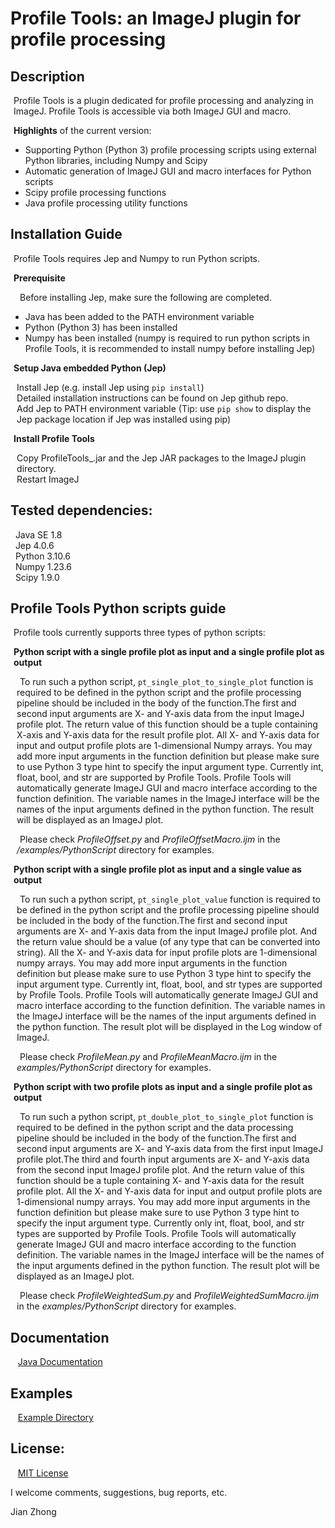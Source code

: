# Profile Tools: an ImageJ plugin for profile processing

## Description
<html>
<body>
<p style="margin-left:1%; margin-right:0%;text-indent:0%">
Profile Tools is a plugin dedicated for profile processing and analyzing in ImageJ. Profile Tools is accessible via both ImageJ GUI and macro. 
</p>
<p style="margin-left:1%; margin-right:0%;text-indent:0%">
<b>Highlights</b> of the current version:  
</p>
<ul>
<li> Supporting Python (Python 3) profile processing scripts using external Python libraries, including Numpy and Scipy </li>   
<li> Automatic generation of ImageJ GUI and macro interfaces for Python scripts </li>  
<li> Scipy profile processing functions  </li>
<li> Java profile processing utility functions </li>
</ul>
</body>
</html>

## Installation Guide
<html>
<body>
<p style="margin-left:1%; margin-right:0%; text-indent:0%">
Profile Tools requires Jep and Numpy to run Python scripts.
</p>  
<p style="margin-left:1%; margin-right:0%; text-indent:0%"><b>
 Prerequisite  
 </b></p>
 <p style="margin-left:2%; margin-right:0%; text-indent:1%">
Before installing Jep, make sure the following are completed.  
<ul>
<li>Java has been added to the PATH environment variable</li>
<li>Python (Python 3) has been installed</li>  
<li>Numpy has been installed (numpy is required to run python scripts in Profile Tools, it is recommended to install numpy before installing Jep)</li>  
</ul>
</p> 
<p style="margin-left:1%; margin-right:0%; text-indent:0%"><b>
Setup Java embedded Python (Jep)
 </b></p>
<p style="margin-left:2%; margin-right:0%; text-indent:0%">
Install Jep (e.g. install Jep using <code>pip install</code>)<br>  
Detailed installation instructions can be found on Jep github repo.<br>  
Add Jep to PATH environment variable (Tip: use <code>pip show</code> to display the Jep package location if Jep was installed using pip)<br>  
</p>
<p style="margin-left:1%; margin-right:0%; text-indent:0%"><b>
Install Profile Tools  
</b></p>
<p style="margin-left:2%; margin-right:0%; text-indent:0%">
Copy ProfileTools_.jar and the Jep JAR packages to the ImageJ plugin directory.<br>
Restart ImageJ  
</p>
</body>
</html>


## Tested dependencies:  
&nbsp; Java SE 1.8  
&nbsp; Jep 4.0.6  
&nbsp; Python 3.10.6  
&nbsp; Numpy 1.23.6  
&nbsp; Scipy 1.9.0  

## Profile Tools Python scripts guide
<html>
<body>
<p style="margin-left:1%; margin-right:0%;text-indent:0%">
Profile tools currently supports three types of python scripts:  
</p>
<p style="margin-left:1%; margin-right:0%;text-indent:0%"><b>
Python script with a single profile plot as input and a single profile plot as output  
</b></p>
<p style="margin-left:2%; margin-right:0%;text-indent:1%">
To run such a python script, <code>pt_single_plot_to_single_plot</code> function is required to be defined in the python script and the profile processing pipeline should be included in the body of the function.The first and second input arguments are X- and Y-axis data from the input ImageJ profile plot. The return value of this function should be a tuple containing X-axis and Y-axis data for the result profile plot. All X- and Y-axis data for input and output profile plots are 1-dimensional Numpy arrays. You may add more input arguments in the function definition but please make sure to use Python 3 type hint to specify the input argument type. Currently int, float, bool, and str are supported by Profile Tools. Profile Tools will automatically generate ImageJ GUI and macro interface according to the function definition. The variable names in the ImageJ interface will be the names of the input arguments defined in the python function. The result will be displayed as an ImageJ plot.
</p> 
<p style="margin-left:2%; margin-right:0%;text-indent:1%">
Please check <i>ProfileOffset.py</i> and <i>ProfileOffsetMacro.ijm</i> in the <i>/examples/PythonScript</i> directory for examples.
</p>  
<p style="margin-left:1%; margin-right:0%;text-indent:0%"><b>
Python script with a single profile plot as input and a single value as output
</b></p>  
<p style="margin-left:2%; margin-right:0%;text-indent:1%">
To run such a python script, <code>pt_single_plot_value</code> function is required to be defined in the python script and the profile processing pipeline should be included in the body of the function.The first and second input arguments are X- and Y-axis data from the input ImageJ profile plot. And the return value should be a value (of any type that can be converted into string). All the X- and Y-axis data for input profile plots are 1-dimensional numpy arrays. You may add more input arguments in the function definition but please make sure to use Python 3 type hint to specify the input argument type. Currently int, float, bool, and str types are supported by Profile Tools. Profile Tools will automatically generate ImageJ GUI and macro interface according to the function definition. The variable names in the ImageJ interface will be the names of the input arguments defined in the python function. The result plot will be displayed in the Log window of ImageJ.  
</p>
<p style="margin-left:2%; margin-right:0%;text-indent:1%">
Please check <i>ProfileMean.py</i> and <i>ProfileMeanMacro.ijm</i> in the <i>examples/PythonScript</i> directory for examples.  
</p>
<p style="margin-left:1%; margin-right:0%;text-indent:0%"><b>
Python script with two profile plots as input and a single profile plot as output
</b></p>  
<p style="margin-left:2%; margin-right:0%;text-indent:1%">
To run such a python script, <code>pt_double_plot_to_single_plot</code> function is required to be defined in the python script and the data processing pipeline should be included in the body of the function.The first and second input arguments are X- and Y-axis data from the first input ImageJ profile plot.The third and fourth input arguments are X- and Y-axis data from the second input ImageJ profile plot. And the return value of this function should be a tuple containing X- and Y-axis data for the result profile plot. All the X- and Y-axis data for input and output profile plots are 1-dimensional numpy arrays. You may add more input arguments in the function definition but please make sure to use Python 3 type hint to specify the input argument type. Currently only int, float, bool, and str types are supported by Profile Tools. Profile Tools will automatically generate ImageJ GUI and macro interface according to the function definition. The variable names in the ImageJ interface will be the names of the input arguments defined in the python function. The result plot will be displayed as an ImageJ plot.
</p>
<p style="margin-left:2%; margin-right:0%;text-indent:1%">  
Please check <i>ProfileWeightedSum.py</i> and <i>ProfileWeightedSumMacro.ijm</i> in the <i>examples/PythonScript</i> directory for examples.  
</p>
</body>
</html>

## Documentation
&nbsp;&nbsp; [Java Documentation](./javadoc/index.html)

## Examples
&nbsp;&nbsp; [Example Directory](./examples)

## License: 
&nbsp;&nbsp; [MIT License](./LICENSE)


I welcome comments, suggestions, bug reports, etc.

Jian Zhong

